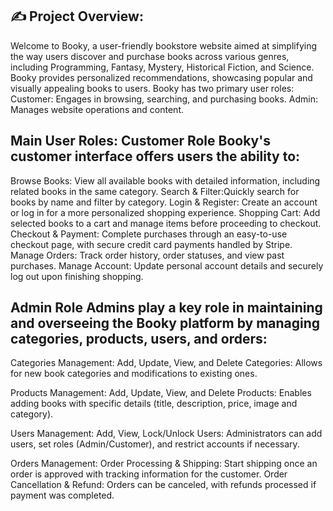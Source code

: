 ✍ Project Overview:
-
Welcome to Booky, a user-friendly bookstore website aimed at simplifying the way users discover and purchase books across various genres, including Programming, Fantasy, Mystery, Historical Fiction, and Science.
Booky provides personalized recommendations, showcasing popular and visually appealing books to users.
Booky has two primary user roles:
Customer: Engages in browsing, searching, and purchasing books.
Admin: Manages website operations and content.

 Main User Roles:
Customer Role
Booky's customer interface offers users the ability to:
-
Browse Books: View all available books with detailed information, including related books in the same category.
Search & Filter:Quickly search for books by name and filter by category.
Login & Register: Create an account or log in for a more personalized shopping experience.
Shopping Cart: Add selected books to a cart and manage items before proceeding to checkout.
Checkout & Payment: Complete purchases through an easy-to-use checkout page, with secure credit card payments handled by Stripe.
Manage Orders: Track order history, order statuses, and view past purchases.
Manage Account: Update personal account details and securely log out upon finishing shopping.
 
Admin Role
Admins play a key role in maintaining and overseeing the Booky platform by managing categories, products, users, and orders:
-
Categories Management:
Add, Update, View, and Delete Categories: Allows for new book categories and modifications to existing ones.

Products Management:
Add, Update, View, and Delete Products: Enables adding books with specific details (title, description, price, image and category).

Users Management:
Add, View, Lock/Unlock Users: Administrators can add users, set roles (Admin/Customer), and restrict accounts if necessary.

Orders Management:
Order Processing & Shipping: Start shipping once an order is approved with tracking information for the customer.
Order Cancellation & Refund: Orders can be canceled, with refunds processed if payment was completed.
